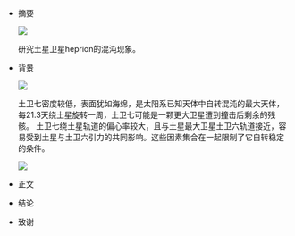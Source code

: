 * 摘要
  
  ![](https://upload.wikimedia.org/wikipedia/commons/thumb/9/94/Hyperion_true.jpg/270px-Hyperion_true.jpg)
  
  研究土星卫星heprion的混沌现象。

* 背景
  
  ![](http://m.shulife.com/uploads/20111025/20111025105439135.jpg)

  土卫七密度较低，表面犹如海绵，是太阳系已知天体中自转混沌的最大天体，每21.3天绕土星旋转一周，土卫七可能是一颗更大卫星遭到撞击后剩余的残骸。
土卫七绕土星轨道的偏心率较大，且与土星最大卫星土卫六轨道接近，容易受到土星与土卫六引力的共同影响。这些因素集合在一起限制了它自转稳定的条件。

  ![](http://himg2.huanqiu.com/attachment2010/2015/0729/20150729075650610.jpg)

  

* 正文
* 结论
* 致谢
